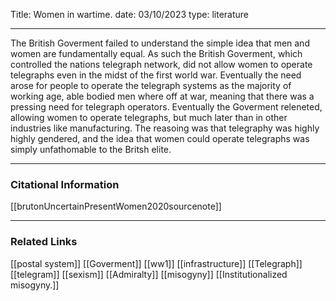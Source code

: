 
Title: Women in wartime.
date: 03/10/2023
type: literature

---

The British Goverment failed to understand the simple idea that men and women are fundamentally equal.  As such the British Goverment, which controlled the nations telegraph network, did not allow women to operate telegraphs even in the midst of the first world war. Eventually the need arose for people to operate the telegraph systems as the majority of working age, able bodied men where off at war, meaning that there was a pressing need for telegraph operators. Eventually the Goverment releneted, allowing women to operate telegraphs, but much later than in other industries like manufacturing.  The reasoing was that telegraphy was highly highly gendered, and the idea that women could operate telegraphs was simply unfathomable to the Britsh elite. 

---
### Citational Information

[[brutonUncertainPresentWomen2020sourcenote]]

---

### Related Links
[[postal system]]
[[Goverment]]
[[ww1]]
[[infrastructure]]
[[Telegraph]]
[[telegram]]
[[sexism]]
[[Admiralty]]
[[misogyny]]
[[Institutionalized misogyny.]]
